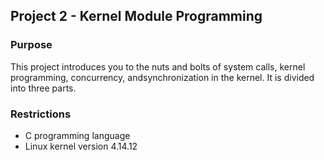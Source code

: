 ## Project 2 - Kernel Module Programming

### Purpose
This project introduces you to the nuts and bolts of system calls, kernel programming, concurrency, andsynchronization in the kernel. It is divided into three parts.

### Restrictions
* C programming language
* Linux kernel version 4.14.12
